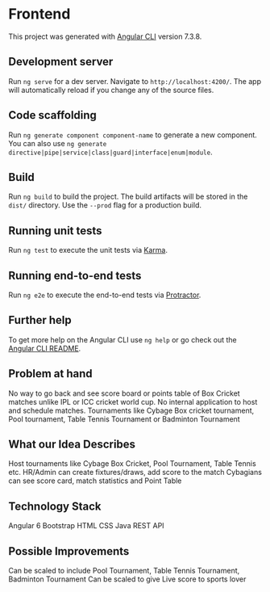 # Frontend

This project was generated with [Angular CLI](https://github.com/angular/angular-cli) version 7.3.8.

## Development server

Run `ng serve` for a dev server. Navigate to `http://localhost:4200/`. The app will automatically reload if you change any of the source files.

## Code scaffolding

Run `ng generate component component-name` to generate a new component. You can also use `ng generate directive|pipe|service|class|guard|interface|enum|module`.

## Build

Run `ng build` to build the project. The build artifacts will be stored in the `dist/` directory. Use the `--prod` flag for a production build.

## Running unit tests

Run `ng test` to execute the unit tests via [Karma](https://karma-runner.github.io).

## Running end-to-end tests

Run `ng e2e` to execute the end-to-end tests via [Protractor](http://www.protractortest.org/).

## Further help

To get more help on the Angular CLI use `ng help` or go check out the [Angular CLI README](https://github.com/angular/angular-cli/blob/master/README.md).



## Problem at hand

No way to go back and see score board or points table of Box Cricket matches unlike IPL or ICC cricket world cup.
No internal application to host and schedule matches.
Tournaments like Cybage Box cricket tournament, Pool tournament, Table Tennis Tournament or Badminton Tournament

## What our Idea Describes

Host tournaments like Cybage Box Cricket, Pool Tournament, Table Tennis etc.
HR/Admin can create fixtures/draws, add score to the match
Cybagians can see score card, match statistics and Point Table


## Technology Stack

Angular 6
Bootstrap
HTML
CSS
Java REST API


## Possible Improvements

Can be scaled to include Pool Tournament, Table Tennis Tournament, Badminton Tournament
Can be scaled to give Live score to sports lover
